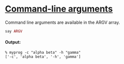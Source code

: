 [1]: https://rosettacode.org/wiki/Command-line_arguments

# [Command-line arguments][1]

Command line arguments are available in the ARGV array.

```ruby
say ARGV
```

#### Output:
```
% myprog -c "alpha beta" -h "gamma"
['-c', 'alpha beta', '-h', 'gamma']
```

